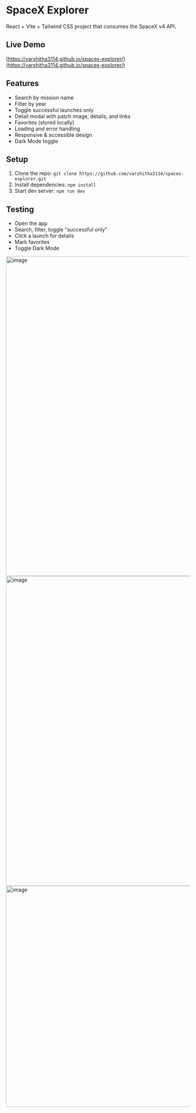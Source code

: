 # SpaceX Explorer

React + Vite + Tailwind CSS project that consumes the SpaceX v4 API.

## Live Demo
[https://varshitha3114.github.io/spacex-explorer/](https://varshitha3114.github.io/spacex-explorer/)

## Features
- Search by mission name
- Filter by year
- Toggle successful launches only
- Detail modal with patch image, details, and links
- Favorites (stored locally)
- Loading and error handling
- Responsive & accessible design
- Dark Mode toggle

## Setup
1. Clone the repo: `git clone https://github.com/varshitha3114/spacex-explorer.git`
2. Install dependencies: `npm install`
3. Start dev server: `npm run dev`

## Testing
- Open the app
- Search, filter, toggle "successful only"
- Click a launch for details
- Mark favorites
- Toggle Dark Mode
<img width="1898" height="875" alt="image" src="https://github.com/user-attachments/assets/07563d89-3b11-4811-b038-43c5ae3a2f77" />
<img width="1887" height="848" alt="image" src="https://github.com/user-attachments/assets/d21407f9-d7e8-48fb-b302-4e3d6f38fa4c" />
<img width="921" height="605" alt="image" src="https://github.com/user-attachments/assets/7e470b03-3320-483a-ae48-75dc0dd467cb" />
